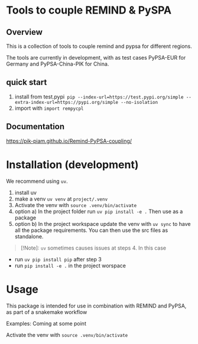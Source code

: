 # Tools to couple REMIND & PySPA

## Overview
This is a collection of tools to couple remind and pypsa for different regions.

The tools are currently in development, with as test cases PyPSA-EUR for Germany and PyPSA-China-PIK for China.

## quick start
1. install from test.pypi` pip --index-url=https://test.pypi.org/simple --extra-index-url=https://pypi.org/simple --no-isolation`
2. import with `import rempycpl`

## Documentation
https://pik-piam.github.io/Remind-PyPSA-coupling/

# Installation (development)
We recommend using `uv`. 
1. install uv
2. make a venv `uv venv` at `project/.venv`
3. Activate the venv with `source .venv/bin/activate`
4. option a) In the project folder run `uv pip install -e .` Then use as a package
4. option b) In the project workspace update the venv with `uv sync` to have all the package requirements. You can then use the src files as standalone.

>[!Note]: `uv` sometimes causes issues at steps 4. In this case 
- run `uv pip install pip` after step 3
- run `pip install -e .` in the project worspace

# Usage
This package is intended for use in combination with REMIND and PyPSA, as part of a snakemake workflow

Examples: Coming at some point

Activate the venv with `source .venv/bin/activate`



